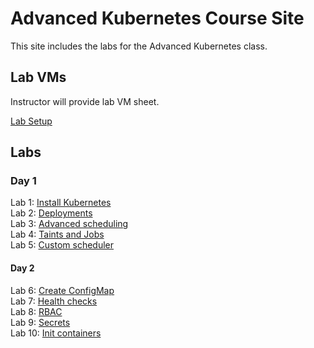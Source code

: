 # Advanced Kubernetes Course Site

This site includes the labs for the Advanced Kubernetes class. 


## Lab VMs  
[//]: # (https://docs.google.com/spreadsheets/d/1psMAAPxgHq9wpZVftao9UT8MIWR1xljq-WB8aOiVBRI/edit?usp=sharing)  
Instructor will provide lab VM sheet.

[Lab Setup](labs/001-setup/)  

## Labs

### Day 1
Lab 1: [Install Kubernetes](labs/01-install-k8s/)  
Lab 2: [Deployments](labs/08-deployments/)  
Lab 3: [Advanced scheduling](labs/02-affinity/)  
Lab 4: [Taints and Jobs](labs/taints/)  
Lab 5: [Custom scheduler](labs/03-scheduler/)  

#### Day 2
Lab 6: [Create ConfigMap](labs/05-configmap/)  
Lab 7: [Health checks](labs/06-networking/)  
Lab 8: [RBAC](labs/07-rbac/)  
Lab 9: [Secrets](labs/09-secrets/)  
Lab 10: [Init containers](labs/10-init/)  


